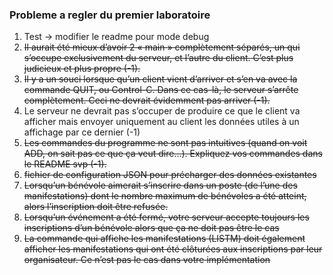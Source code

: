 
### Probleme a regler du premier laboratoire
1. Test -> modifier le readme pour mode debug
2. ~~Il aurait été mieux d’avoir 2 « main » complètement séparés, un qui s’occupe exclusivement du serveur, et l’autre du client. C’est plus judicieux et plus propre (-1).~~
3. ~~Il y a un souci lorsque qu’un client vient d’arriver et s’en va avec la commande QUIT, ou Control-C. Dans ce cas-là, le serveur s’arrête complètement. Ceci ne devrait évidemment pas arriver (-1).~~
4. Le serveur ne devrait pas s’occuper de produire ce que le client va afficher mais envoyer uniquement au client les données utiles à un affichage par ce dernier (-1)
5. ~~Les commandes du programme ne sont pas intuitives (quand on voit ADD, on sait pas ce que ça veut dire…). Expliquez vos commandes dans le README svp (-1).~~
6. ~~fichier de configuration JSON pour précharger des données existantes~~
7. ~~Lorsqu’un bénévole aimerait s’inscrire dans un poste (de l’une des manifestations) dont le nombre maximum de bénévoles a été atteint, alors l’inscription doit être refusée.~~
8. ~~Lorsqu’un événement a été fermé, votre serveur accepte toujours les inscriptions d’un bénévole alors que ça ne doit pas être le cas~~
9. ~~La commande qui affiche les manifestations (LISTM) doit également afficher les manifestations qui ont été clôturées aux inscriptions par leur organisateur. Ce n’est pas le cas dans votre implémentation~~
